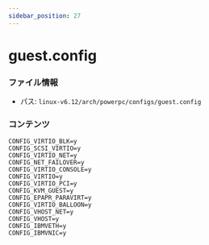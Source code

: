 ```yaml
---
sidebar_position: 27
---
```

# guest.config

### ファイル情報

- パス: `linux-v6.12/arch/powerpc/configs/guest.config`

### コンテンツ

```config
CONFIG_VIRTIO_BLK=y
CONFIG_SCSI_VIRTIO=y
CONFIG_VIRTIO_NET=y
CONFIG_NET_FAILOVER=y
CONFIG_VIRTIO_CONSOLE=y
CONFIG_VIRTIO=y
CONFIG_VIRTIO_PCI=y
CONFIG_KVM_GUEST=y
CONFIG_EPAPR_PARAVIRT=y
CONFIG_VIRTIO_BALLOON=y
CONFIG_VHOST_NET=y
CONFIG_VHOST=y
CONFIG_IBMVETH=y
CONFIG_IBMVNIC=y

```
